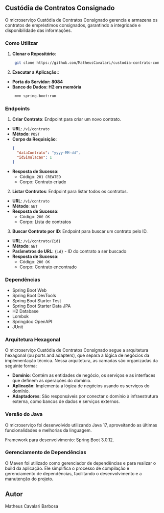 ## Custódia de Contratos Consignado

O microserviço Custódia de Contratos Consignado gerencia e armazena os contratos de empréstimos consignados, garantindo a integridade e disponibilidade das informações.

### Como Utilizar

1. **Clonar o Repositório**:
   ```sh
    git clone https://github.com/MatheusCavalari/custodia-contrato-consignado.git

2. **Executar a Aplicação:**:
- **Porta do Servidor: 8084**
- **Banco de Dados: H2 em memória**
   ```sh
    mvn spring-boot:run

### Endpoints

1. **Criar Contrato**: Endpoint para criar um novo contrato.
  - **URL**: `/v1/contrato`
  - **Método**: `POST`
  - **Corpo da Requisição**:
    ```json
    {
      "dataContrato": "yyyy-MM-dd",
      "idSimulacao": 1
    }
    ```
  - **Resposta de Sucesso**:
    - Código: `201 CREATED`
    - Corpo: Contrato criado

2. **Listar Contratos**: Endpoint para listar todos os contratos.
  - **URL**: `/v1/contrato`
  - **Método**: `GET`
  - **Resposta de Sucesso**:
    - Código: `200 OK`
    - Corpo: Lista de contratos

3. **Buscar Contrato por ID**: Endpoint para buscar um contrato pelo ID.
  - **URL**: `/v1/contrato/{id}`
  - **Método**: `GET`
  - **Parâmetros de URL**: `{id}` - ID do contrato a ser buscado
  - **Resposta de Sucesso**:
    - Código: `200 OK`
    - Corpo: Contrato encontrado

### Dependências

- Spring Boot Web
- Spring Boot DevTools
- Spring Boot Starter Test
- Spring Boot Starter Data JPA
- H2 Database
- Lombok
- Springdoc OpenAPI
- JUnit

### Arquitetura Hexagonal

O microserviço Custódia de Contratos Consignado segue a arquitetura hexagonal (ou ports and adapters), que separa a lógica de negócios da implementação técnica. Nessa arquitetura, as camadas são organizadas da seguinte forma:

- **Domínio**: Contém as entidades de negócio, os serviços e as interfaces que definem as operações do domínio.
- **Aplicação**: Implementa a lógica de negócios usando os serviços do domínio.
- **Adaptadores**: São responsáveis por conectar o domínio à infraestrutura externa, como bancos de dados e serviços externos.

### Versão do Java

O microserviço foi desenvolvido utilizando Java 17, aproveitando as últimas funcionalidades e melhorias da linguagem.

Framework para desenvolvimento: Spring Boot 3.0.12.

### Gerenciamento de Dependências

O Maven foi utilizado como gerenciador de dependências e para realizar o build da aplicação. Ele simplifica o processo de compilação e gerenciamento de dependências, facilitando o desenvolvimento e a manutenção do projeto.

## Autor

Matheus Cavalari Barbosa
